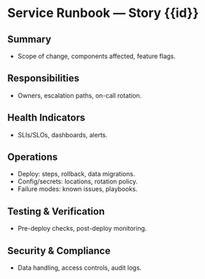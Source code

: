 # Service Runbook — Story {{id}}

## Summary
- Scope of change, components affected, feature flags.

## Responsibilities
- Owners, escalation paths, on-call rotation.

## Health Indicators
- SLIs/SLOs, dashboards, alerts.

## Operations
- Deploy: steps, rollback, data migrations.
- Config/secrets: locations, rotation policy.
- Failure modes: known issues, playbooks.

## Testing & Verification
- Pre-deploy checks, post-deploy monitoring.

## Security & Compliance
- Data handling, access controls, audit logs.

